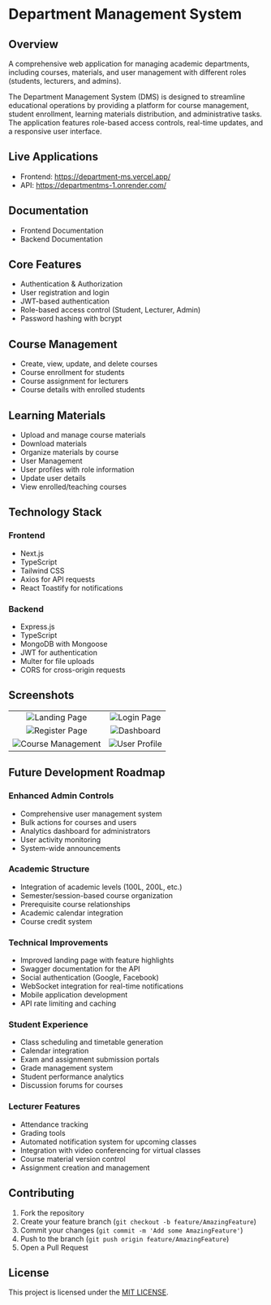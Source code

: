 # Department Management System

## Overview

A comprehensive web application for managing academic departments, including courses, materials, and user management with different roles (students, lecturers, and admins).

The Department Management System (DMS) is designed to streamline educational operations by providing a platform for course management, student enrollment, learning materials distribution, and administrative tasks. The application features role-based access controls, real-time updates, and a responsive user interface.

## Live Applications

- Frontend: <https://department-ms.vercel.app/>
- API: <https://departmentms-1.onrender.com/>

## Documentation

- Frontend Documentation
- Backend Documentation

## Core Features

- Authentication & Authorization
- User registration and login
- JWT-based authentication
- Role-based access control (Student, Lecturer, Admin)
- Password hashing with bcrypt

## Course Management

- Create, view, update, and delete courses
- Course enrollment for students
- Course assignment for lecturers
- Course details with enrolled students

## Learning Materials

- Upload and manage course materials
- Download materials
- Organize materials by course
- User Management
- User profiles with role information
- Update user details
- View enrolled/teaching courses

## Technology Stack

### Frontend

- Next.js
- TypeScript
- Tailwind CSS
- Axios for API requests
- React Toastify for notifications

### Backend

- Express.js
- TypeScript
- MongoDB with Mongoose
- JWT for authentication
- Multer for file uploads
- CORS for cross-origin requests

## Screenshots

|                                                        |                                                   |
| :----------------------------------------------------: | :-----------------------------------------------: |
|   ![Landing Page](https://i.imgur.com/wdoVJFC.jpeg)    |  ![Login Page](https://i.imgur.com/AKhT6oN.jpeg)  |
|   ![Register Page](https://i.imgur.com/ZOpo4pU.jpeg)   |  ![Dashboard](https://i.imgur.com/d3IZkBU.jpeg)   |
| ![Course Management](https://i.imgur.com/AuH7OyJ.jpeg) | ![User Profile](https://i.imgur.com/lSh6g33.jpeg) |

## Future Development Roadmap

### Enhanced Admin Controls

- Comprehensive user management system
- Bulk actions for courses and users
- Analytics dashboard for administrators
- User activity monitoring
- System-wide announcements

### Academic Structure

- Integration of academic levels (100L, 200L, etc.)
- Semester/session-based course organization
- Prerequisite course relationships
- Academic calendar integration
- Course credit system

### Technical Improvements

- Improved landing page with feature highlights
- Swagger documentation for the API
- Social authentication (Google, Facebook)
- WebSocket integration for real-time notifications
- Mobile application development
- API rate limiting and caching

### Student Experience

- Class scheduling and timetable generation
- Calendar integration
- Exam and assignment submission portals
- Grade management system
- Student performance analytics
- Discussion forums for courses

### Lecturer Features

- Attendance tracking
- Grading tools
- Automated notification system for upcoming classes
- Integration with video conferencing for virtual classes
- Course material version control
- Assignment creation and management

## Contributing

1. Fork the repository
2. Create your feature branch (`git checkout -b feature/AmazingFeature`)
3. Commit your changes (`git commit -m 'Add some AmazingFeature'`)
4. Push to the branch (`git push origin feature/AmazingFeature`)
5. Open a Pull Request

## License

This project is licensed under the [MIT LICENSE](LICENSE).
